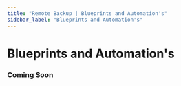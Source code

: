 ```yaml
---
title: "Remote Backup | Blueprints and Automation's"
sidebar_label: "Blueprints and Automation's"
---
```


# Blueprints and Automation's
### Coming Soon